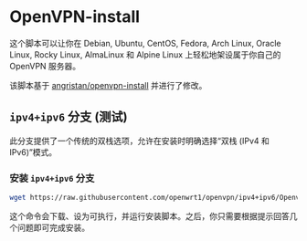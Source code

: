 # OpenVPN-install

这个脚本可以让你在 Debian, Ubuntu, CentOS, Fedora, Arch Linux, Oracle Linux, Rocky Linux, AlmaLinux 和 Alpine Linux 上轻松地架设属于你自己的 OpenVPN 服务器。

该脚本基于 [angristan/openvpn-install](https://github.com/angristan/openvpn-install) 并进行了修改。

## `ipv4+ipv6` 分支 (测试)

此分支提供了一个传统的双栈选项，允许在安装时明确选择“双栈 (IPv4 和 IPv6)”模式。

### 安装 `ipv4+ipv6` 分支

```sh
wget https://raw.githubusercontent.com/openwrt1/openvpn/ipv4+ipv6/Openvpn.sh && chmod +x Openvpn.sh && ./Openvpn.sh
```

这个命令会下载、设为可执行，并运行安装脚本。之后，你只需要根据提示回答几个问题即可完成安装。
